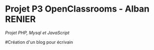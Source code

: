 # Projet P3 OpenClassrooms - Alban RENIER


*Projet PHP, Mysql et JavaScript*

#Création d'un blog pour écrivain


